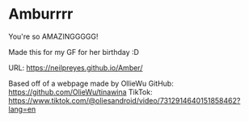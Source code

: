 # Amburrrr
You're so AMAZINGGGGG!

Made this for my GF for her birthday :D

URL: https://neilpreyes.github.io/Amber/

Based off of a webpage made by OllieWu
GitHub: https://github.com/OlieWu/tinawina
TikTok: https://www.tiktok.com/@oliesandroid/video/7312914640151858462?lang=en
